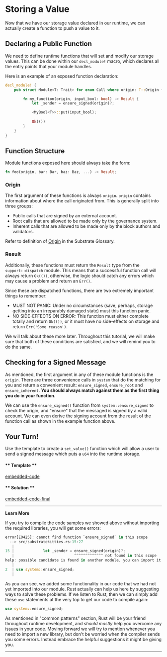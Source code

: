 Storing a Value
===

Now that we have our storage value declared in our runtime, we can actually create a function to push a value to it.

## Declaring a Public Function

We need to define runtime functions that will set and modify our storage values. This can be done within our `decl_module!` macro, which declares all the entry points that your module handles.

Here is an example of an exposed function declaration:

```rust
decl_module! {
    pub struct Module<T: Trait> for enum Call where origin: T::Origin {

        fn my_function(origin, input_bool: bool) -> Result {
            let _sender = ensure_signed(origin)?;

            <MyBool<T>>::put(input_bool);
            
            Ok(())
        }
    }
}
```

## Function Structure

Module functions exposed here should always take the form:

```rust
fn foo(origin, bar: Bar, baz: Baz, ...) -> Result;
```

### Origin

The first argument of these functions is always `origin`. `origin` contains information about where the call originated from. This is generally split into three groups:

- Public calls that are signed by an external account.
- Root calls that are allowed to be made only by the governance system.
- Inherent calls that are allowed to be made only by the block authors and validators.

Refer to definition of [Origin](https://docs.substrate.dev/docs/glossary#section-origin) in the Substrate Glossary.

### Result

Additionally, these functions must return the `Result` type from the `support::dispatch` module. This means that a successful function call will always return `Ok(())`, otherwise, the logic should catch any errors which may cause a problem and return an `Err()`.

Since these are dispatched functions, there are two extremely important things to remember:

- MUST NOT PANIC: Under no circumstances (save, perhaps, storage getting into an irreparably damaged state) must this function panic.
- NO SIDE-EFFECTS ON ERROR: This function must either complete totally and return `Ok(())`, or it must have no side-effects on storage and return `Err('Some reason')`.

We will talk about these more later. Throughout this tutorial, we will make sure that both of these conditions are satisfied, and we will remind you to do the same.

## Checking for a Signed Message

As mentioned, the first argument in any of these module functions is the `origin`. There are three convenience calls in `system` that do the matching for you and return a convenient result: `ensure_signed`, `ensure_root` and `ensure_inherent`. **You should always match against them as the first thing you do in your function.**

We can use the `ensure_signed()` function from `system::ensure_signed` to check the origin, and "ensure" that the messaged is signed by a valid account. We can even derive the signing account from the result of the function call as shown in the example function above.

## Your Turn!

Use the template to create a `set_value()` function which will allow a user to send a signed message which puts a `u64` into the runtime storage.

<!-- tabs:start -->

#### ** Template **

[embedded-code](./assets/1.3-template.rs ':include :type=code embed-template')

#### ** Solution **

[embedded-code-final](./assets/1.3-finished-code.rs ':include :type=code embed-final')

<!-- tabs:end -->

---
**Learn More**

If you try to compile the code samples we showed above without importing the required libraries, you will get some errors:

```rust
error[E0425]: cannot find function `ensure_signed` in this scope
  --> src/substratekitties.rs:15:27
   |
15 |             let _sender = ensure_signed(origin)?;
   |                           ^^^^^^^^^^^^^ not found in this scope
help: possible candidate is found in another module, you can import it into scope
   |
2  | use system::ensure_signed;
   |
```

As you can see, we added some functionality in our code that we had not yet imported into our module. Rust actually can help us here by suggesting ways to solve these problems. If we listen to Rust, then we can simply add these `use` statements at the very top to get our code to compile again:

```rust
use system::ensure_signed;
```

As mentioned in "common patterns" section, Rust will be your friend throughout runtime development, and *should mostly* help you overcome any issues in your code. Moving forward we will try to mention whenever you need to import a new library, but don't be worried when the compiler sends you some errors. Instead embrace the helpful suggestions it might be giving you.

---